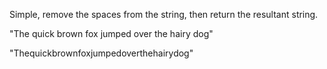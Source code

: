 Simple, remove the spaces from the string, then return the resultant string.

"The quick brown fox jumped over the hairy dog"

"Thequickbrownfoxjumpedoverthehairydog"
